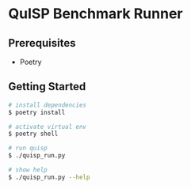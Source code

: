 # QuISP Benchmark Runner

## Prerequisites
* Poetry

## Getting Started
```sh
# install dependencies
$ poetry install

# activate virtual env
$ poetry shell

# run quisp
$ ./quisp_run.py

# show help
$ ./quisp_run.py --help
```
